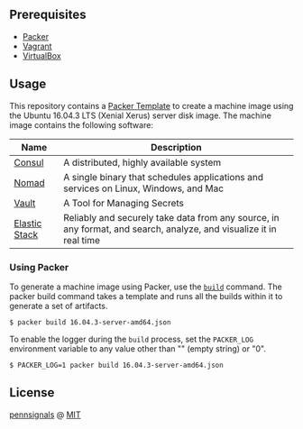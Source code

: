 ## Prerequisites

- [Packer](https://www.packer.io/downloads.html)
- [Vagrant](https://www.vagrantup.com/downloads.html)
- [VirtualBox](https://www.virtualbox.org/wiki/Downloads)

## Usage

This repository contains a [Packer Template](https://www.packer.io/docs/templates/index.html) to create a machine image using the Ubuntu 16.04.3 LTS (Xenial Xerus) server disk image. The machine image contains the following software:

| Name                                     | Description                                                                                                        |
|------------------------------------------|--------------------------------------------------------------------------------------------------------------------|
| [Consul](https://www.consul.io/)         | A distributed, highly available system                                                                             |
| [Nomad](https://www.nomadproject.io/)    | A single binary that schedules applications and services on Linux, Windows, and Mac                                |
| [Vault](https://www.vaultproject.io/)    | A Tool for Managing Secrets                                                                                        |
| [Elastic Stack](https://www.elastic.co/) | Reliably and securely take data from any source, in any format, and search, analyze, and visualize it in real time |

### Using Packer

To generate a machine image using Packer, use the [`build`](https://www.packer.io/docs/commands/build.html) command. The packer build command takes a template and runs all the builds within it to generate a set of artifacts.

	$ packer build 16.04.3-server-amd64.json

To enable the logger during the `build` process, set the `PACKER_LOG` environment variable to any value other than "" (empty string) or "0".

	$ PACKER_LOG=1 packer build 16.04.3-server-amd64.json

## License

[pennsignals](https://github.com/pennsignals) @ [MIT](https://github.com/pennsignals/packer-templates/blob/master/LICENSE)
